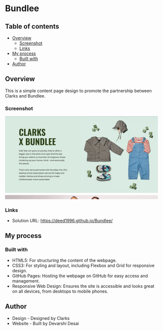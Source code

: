 # Bundlee 

## Table of contents

- [Overview](#overview)
  - [Screenshot](#screenshot)
  - [Links](#links)
- [My process](#my-process)
  - [Built with](#built-with)
- [Author](#author)

## Overview
This is a simple content page design to promote the partnership between Clarks and Bundlee. 

### Screenshot

![](assets/screenshot.jpeg)

### Links

- Solution URL: <a href="https://deed1996.github.io/Bundlee/" target="_blank">https://deed1996.github.io/Bundlee/</a>

## My process

### Built with

- HTML5: For structuring the content of the webpage.
- CSS3: For styling and layout, including Flexbox and Grid for responsive design.
- GitHub Pages: Hosting the webpage on GitHub for easy access and management.
- Responsive Web Design: Ensures the site is accessible and looks great on all devices, from desktops to mobile phones.

## Author

- Design - Designed by Clarks
- Website - Built by Devarshi Desai